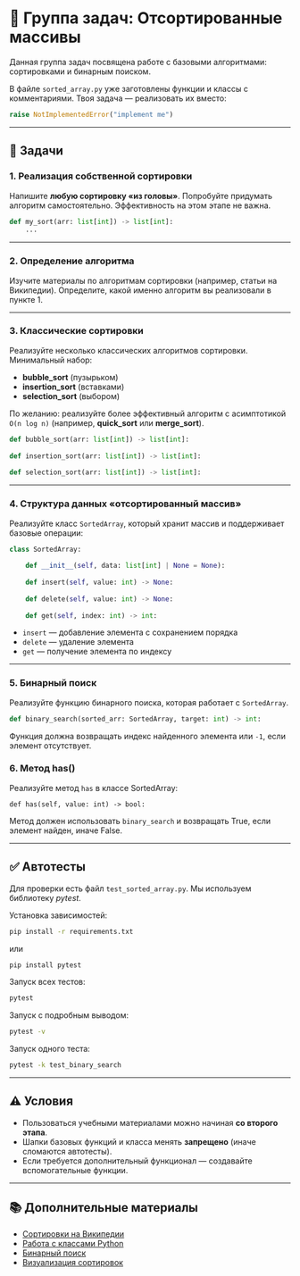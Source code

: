 # 📁 Группа задач: Отсортированные массивы

Данная группа задач посвящена работе с базовыми алгоритмами: сортировками и бинарным поиском.

В файле `sorted_array.py` уже заготовлены функции и классы с комментариями.
Твоя задача — реализовать их вместо:

```python
raise NotImplementedError("implement me")
```

---

## 📝 Задачи

### 1. Реализация собственной сортировки

Напишите **любую сортировку «из головы»**.
Попробуйте придумать алгоритм самостоятельно. Эффективность на этом этапе не важна.

```python
def my_sort(arr: list[int]) -> list[int]:
    ...
```

---

### 2. Определение алгоритма

Изучите материалы по алгоритмам сортировки (например, статьи на Википедии).
Определите, какой именно алгоритм вы реализовали в пункте 1.

---

### 3. Классические сортировки

Реализуйте несколько классических алгоритмов сортировки. Минимальный набор:

* **bubble\_sort** (пузырьком)
* **insertion\_sort** (вставками)
* **selection\_sort** (выбором)

По желанию: реализуйте более эффективный алгоритм с асимптотикой `O(n log n)` (например, **quick\_sort** или **merge\_sort**).

```python
def bubble_sort(arr: list[int]) -> list[int]: 
    
def insertion_sort(arr: list[int]) -> list[int]:
    
def selection_sort(arr: list[int]) -> list[int]: 
```

---

### 4. Структура данных «отсортированный массив»

Реализуйте класс `SortedArray`, который хранит массив и поддерживает базовые операции:

```python
class SortedArray:
    
    def __init__(self, data: list[int] | None = None): 
        
    def insert(self, value: int) -> None:
        
    def delete(self, value: int) -> None:
        
    def get(self, index: int) -> int:
```

* `insert` — добавление элемента с сохранением порядка
* `delete` — удаление элемента
* `get` — получение элемента по индексу

---

### 5. Бинарный поиск

Реализуйте функцию бинарного поиска, которая работает с `SortedArray`.

```python
def binary_search(sorted_arr: SortedArray, target: int) -> int:
```

Функция должна возвращать индекс найденного элемента или `-1`, если элемент отсутствует.


### 6. Метод has()

Реализуйте метод `has` в классе SortedArray:

```
def has(self, value: int) -> bool:
```


Метод должен использовать `binary_search` и возвращать True, если элемент найден, иначе False.

---

## ✅ Автотесты

Для проверки есть файл `test_sorted_array.py`.
Мы используем библиотеку *pytest*.

Установка зависимостей:

```bash
pip install -r requirements.txt
```

или

```bash
pip install pytest
```

Запуск всех тестов:

```bash
pytest
```

Запуск с подробным выводом:

```bash
pytest -v
```

Запуск одного теста:

```bash
pytest -k test_binary_search
```

---

## ⚠️ Условия

* Пользоваться учебными материалами можно начиная **со второго этапа**.
* Шапки базовых функций и класса менять **запрещено** (иначе сломаются автотесты).
* Если требуется дополнительный функционал — создавайте вспомогательные функции.

---

## 📚 Дополнительные материалы

* [Сортировки на Википедии](https://ru.wikipedia.org/wiki/Алгоритм_сортировки)
* [Работа с классами Python](https://docs.python.org/3/tutorial/classes.html)
* [Бинарный поиск](https://ru.wikipedia.org/wiki/Двоичный_поиск)
* [Визуализация сортировок](https://www.cs.usfca.edu/~galles/visualization/ComparisonSort.html)

